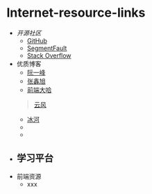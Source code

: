 # Internet-resource-links

- _开源社区_
	- [GitHub](https://github.com/)
	- [SegmentFault](https://segmentfault.com/)
	- [Stack Overflow](https://stackoverflow.com/)
- 优质博客
	- [阮一峰](http://www.ruanyifeng.com/home.html)
	- [张鑫旭](http://www.zhangxinxu.com/)
	- [前端大哈](https://zhuanlan.zhihu.com/qianduandaha)
	> [云风](http://blog.codingnow.com/)
	- [冰河](http://tianchunbinghe.blog.163.com/)
	- []()
	- []()
- 学习平台
	- 
- 前端资源
	- xxx
